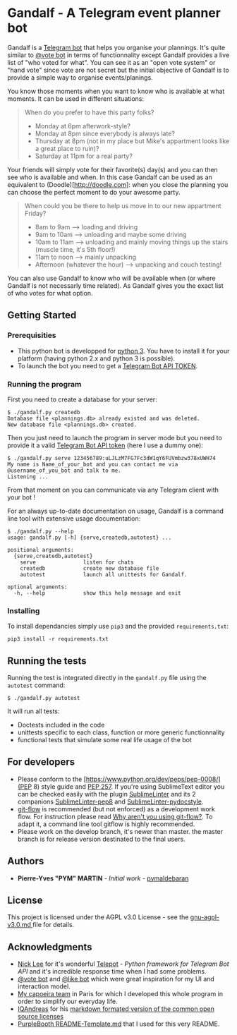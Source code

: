 # Gandalf - A Telegram event planner bot #

Gandalf is a [Telegram bot](https://telegram.org/blog/bot-revolution) that helps you organise your plannings. It's quite similar to [@vote bot](https://telegram.me/vote) in terms of functionnality except Gandalf provides a live list of "who voted for what". You can see it as an "open vote system" or "hand vote" since vote are not secret but the initial objective of Gandalf is to provide a simple way to organise events/planings.

You know those moments when you want to know who is available at what moments. It can be used in different situations:

> When do you prefer to have this party folks?
> * Monday at 6pm afterwork-style?
> * Monday at 8pm since everybody is always late?
> * Thursday at 8pm (not in my place but Mike's appartment looks like a great place to ruin)?
> * Saturday at 11pm for a real party?

Your friends will simply vote for their favorite(s) day(s) and you can then see who is available and when. In this case Gandalf can be used as an equivalent to (Doodle)[http://doodle.com]: when you close the planning you can choose the perfect moment to do your awesome party.

> When could you be there to help us move in to our new appartment Friday?
> * 8am to 9am --> loading and driving
> * 9am to 10am --> unloading and maybe some driving
> * 10am to 11am --> unloading and mainly moving things up the stairs (muscle time, it's 5th floor!)
> * 11am to noon --> mainly unpacking
> * Afternoon (whatever the hour) --> unpacking and couch testing!

You can also use Gandalf to know who will be available when (or where Gandalf is not necessarly time related). As Gandalf gives you the exact list of who votes for what option.

<!-- TODO add some screenshots here -->

<!-- ## Recent changes ## -->

## Getting Started ##

### Prerequisities ###

* This python bot is developped for [python 3](https://www.python.org/download/releases/3.0/). You have to install it for your platform (having python 2.x and python 3 is possible).
* To launch the bot you need to get a [Telegram Bot API TOKEN](https://core.telegram.org/bots#3-how-do-i-create-a-bot).

### Running the program ###

First you need to create a database for your server:

```shell
$ ./gandalf.py createdb
Database file <plannings.db> already existed and was deleted.
New database file <plannings.db> created.
```

Then you just need to launch the program in server mode but you need to provide it a valid [Telegram Bot API token](https://core.telegram.org/bots#3-how-do-i-create-a-bot) (here I use a dummy one):

```shell
$ ./gandalf.py serve 123456789:uLJLzM7FG7Fc3dW1qY6FUVmbzw378xUWH74
My name is Name_of_your_bot and you can contact me via @username_of_you_bot and talk to me.
Listening ...
```

From that moment on you can communicate via any Telegram client with your bot !

For an always up-to-date documentation on usage, Gandalf is a command line tool with extensive usage documentation:

```shell
$ ./gandalf.py --help
usage: gandalf.py [-h] {serve,createdb,autotest} ...

positional arguments:
  {serve,createdb,autotest}
    serve               listen for chats
    createdb            create new database file
    autotest            launch all unittests for Gandalf.

optional arguments:
  -h, --help            show this help message and exit
```

### Installing ###

To install dependancies simply use `pip3` and the provided `requirements.txt`:

```shell
pip3 install -r requirements.txt
```

## Running the tests ##

Running the test is integrated directly in the `gandalf.py` file using the `autotest` command:

```shell
$ ./gandalf.py autotest
```

It will run all tests:

* Doctests included in the code
* unittests specific to each class, function or more generic functionnality
* functional tests that simulate some real life usage of the bot

## For developers ##

* Please conform to the [https://www.python.org/dev/peps/pep-0008/](PEP 8) style guide and [PEP 257](http://www.python.org/dev/peps/pep-0257/). If you're using SublimeText editor you can be checked easily with the plugin [SublimeLinter](http://www.sublimelinter.com/en/latest/) and its 2 companions [SublimeLinter-pep8](https://github.com/SublimeLinter/SublimeLinter-pep8) and [SublimeLinter-pydocstyle](https://github.com/SublimeLinter/SublimeLinter-pydocstyle).
* [git-flow](http://danielkummer.github.io/git-flow-cheatsheet/) is recommended (but not enforced) as a development work flow. For instruction please read [Why aren't you using git-flow?](http://jeffkreeftmeijer.com/2010/why-arent-you-using-git-flow/). To adapt it, a command line tool gitflow is highly recommended.
* Please work on the develop branch, it's newer than master. the master branch is for release version destinated to the final users.


## Authors ##

* **Pierre-Yves "PYM" MARTIN** - *Initial work* - [pymaldebaran](https://github.com/pymaldebaran)

## License ##

This project is licensed under the AGPL v3.0 License - see the [gnu-agpl-v3.0.md
](gnu-agpl-v3.0.md
) file for details.

## Acknowledgments ##

* [Nick Lee](https://github.com/nickoala) for it's wonderful [Telepot](https://github.com/nickoala/telepot) - _Python framework for Telegram Bot API_ and it's incredible response time when I had some problems.
* [@vote bot](https://telegram.me/vote) and [@like bot](https://telegram.me/like) which were great inspiration for my UI and interaction model.
* [My capoeira team](http://www.lacademia.fr) in Paris for which I developed this whole program in order to simplify our everyday life.
* [IQAndreas](https://github.com/IQAndreas) for his [markdown formated version of the common open source licenses](https://github.com/IQAndreas/markdown-licenses)
* [PurpleBooth README-Template.md](https://gist.github.com/PurpleBooth/109311bb0361f32d87a2) that I used for this very README.

